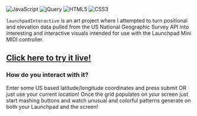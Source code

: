 ![JavaScript](https://img.shields.io/badge/javascript-%23323330.svg?style=for-the-badge&logo=javascript&logoColor=%23F7DF1E)
![jQuery](https://img.shields.io/badge/jquery-%230769AD.svg?style=for-the-badge&logo=jquery&logoColor=white)
![HTML5](https://img.shields.io/badge/html5-%23E34F26.svg?style=for-the-badge&logo=html5&logoColor=white)
![CSS3](https://img.shields.io/badge/css3-%231572B6.svg?style=for-the-badge&logo=css3&logoColor=white)

`launchpadInteractive` is an art project where I attempted to turn positional and elevation data pulled from the US National Geographic Survey API into interesting and interactive visuals intended for use with the Launchpad Mini MIDI controller.

## [Click here to try it live!](https://scruffythemoose.github.io/launchpadInteractive/)

### How do you interact with it?
Enter some US based latitude/longitude coordinates and press submit OR just use your current location!
Once the grid populates on your screen just start mashing buttons and watch unusual and colorful patterns generate on both your Launchpad and the screen!
